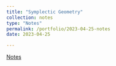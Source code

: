 ```yaml
---
title: "Symplectic Geometry"
collection: notes
type: "Notes"
permalink: /portfolio/2023-04-25-notes
date: 2023-04-25

---
```

[Notes](https://drive.google.com/file/d/1BATz7Ou4W8j7_WQSwNISO4zzYxI3Shgn/view?usp=sharing)
